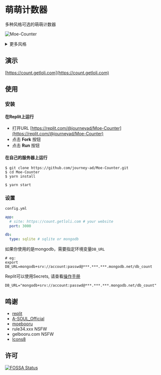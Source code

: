 # 萌萌计数器

多种风格可选的萌萌计数器

![Moe-Counter](https://count.getloli.com/get/@Moe-counter.github)

<details>
<summary>更多风格</summary>

##### asoul
![asoul](https://count.getloli.com/get/@demo?theme=asoul)

##### moebooru
![moebooru](https://count.getloli.com/get/@demo?theme=moebooru)

##### rule34
![Rule34](https://count.getloli.com/get/@demo?theme=rule34)

##### gelbooru
![Gelbooru](https://count.getloli.com/get/@demo?theme=gelbooru)</details>

## 演示
[https://count.getloli.com](https://count.getloli.com)

## 使用

### 安装

#### 在Replit上运行

- 打开URL [https://replit.com/@journeyad/Moe-Counter](https://replit.com/@journeyad/Moe-Counter)
- 点击 **Fork** 按钮
- 点击 **Run** 按钮

#### 在自己的服务器上运行

```shell
$ git clone https://github.com/journey-ad/Moe-Counter.git
$ cd Moe-Counter
$ yarn install

$ yarn start
```

### 设置

`config.yml`

```yaml
app:
  # site: https://count.getloli.com # your website
  port: 3000

db:
  type: sqlite # sqlite or mongodb
```

如果你使用的是mongodb，需要指定环境变量`DB_URL`

```shell
# eg:
export DB_URL=mongodb+srv://account:passwd@***.***.***.mongodb.net/db_count
```

Replit可以使用Secrets, 请查看[操作手册](https://docs.replit.com/programming-ide/storing-sensitive-information-environment-variables)

```
DB_URL="mongodb+srv://account:passwd@***.***.***.mongodb.net/db_count"
```

## 鸣谢

*   [replit](https://replit.com/)
*   [A-SOUL_Official](https://space.bilibili.com/703007996)
*   [moebooru](https://github.com/moebooru/moebooru)
*   rule34.xxx NSFW
*   gelbooru.com NSFW
*   [Icons8](https://icons8.com/icons/set/star)

## 许可

[![FOSSA Status](https://app.fossa.com/api/projects/git%2Bgithub.com%2Fjourney-ad%2FMoe-Counter.svg?type=large)](https://app.fossa.com/projects/git%2Bgithub.com%2Fjourney-ad%2FMoe-Counter?ref=badge_large)
